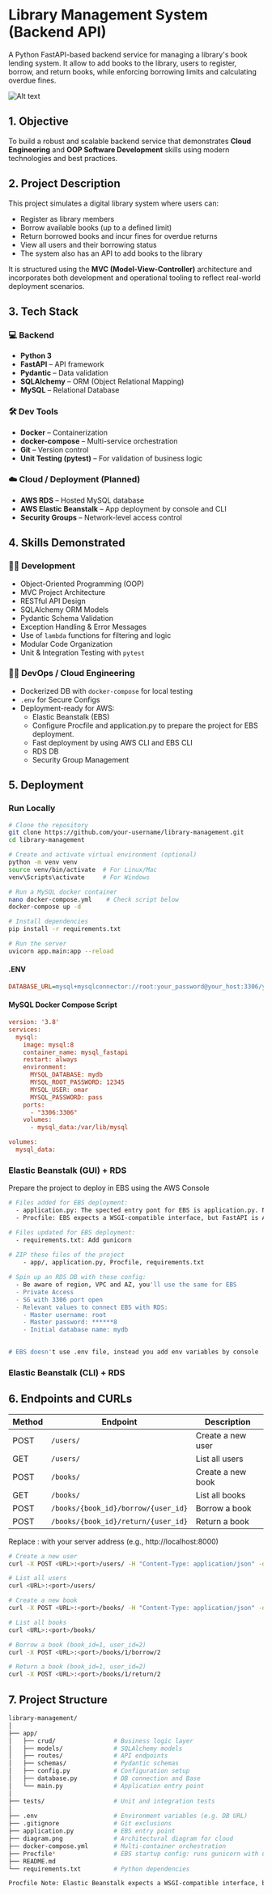 # Library Management System (Backend API)
A Python FastAPI-based backend service for managing a library's book lending system. It allow to add books to the library, users to register, borrow, and return books, while enforcing borrowing limits and calculating overdue fines.


![Alt text](diagram.png)



## 1. Objective
To build a robust and scalable backend service that demonstrates **Cloud Engineering** and **OOP Software Development** skills using modern technologies and best practices.

## 2. Project Description
This project simulates a digital library system where users can:

- Register as library members
- Borrow available books (up to a defined limit)
- Return borrowed books and incur fines for overdue returns
- View all users and their borrowing status
- The system also has an API to add books to the library

It is structured using the **MVC (Model-View-Controller)** architecture and incorporates both development and operational tooling to reflect real-world deployment scenarios.


## 3. Tech Stack

### 💻 Backend
- **Python 3**
- **FastAPI** – API framework
- **Pydantic** – Data validation
- **SQLAlchemy** – ORM (Object Relational Mapping)
- **MySQL** – Relational Database

### 🛠 Dev Tools
- **Docker** – Containerization
- **docker-compose** – Multi-service orchestration
- **Git** – Version control
- **Unit Testing (pytest)** – For validation of business logic

### ☁️ Cloud / Deployment (Planned)
- **AWS RDS** – Hosted MySQL database
- **AWS Elastic Beanstalk** – App deployment by console and CLI
- **Security Groups** – Network-level access control


## 4. Skills Demonstrated

### 👨‍💻 Development
- Object-Oriented Programming (OOP)
- MVC Project Architecture
- RESTful API Design
- SQLAlchemy ORM Models
- Pydantic Schema Validation
- Exception Handling & Error Messages
- Use of `lambda` functions for filtering and logic
- Modular Code Organization
- Unit & Integration Testing with `pytest`

### 🧑‍💼 DevOps / Cloud Engineering
- Dockerized DB with `docker-compose` for local testing
- `.env` for Secure Configs
- Deployment-ready for AWS:
  - Elastic Beanstalk (EBS)
  - Configure Procfile and application.py to prepare the project for EBS deployment.
  - Fast deployment by using AWS CLI and EBS CLI
  - RDS DB
  - Security Group Management


## 5. Deployment

### Run Locally
```bash
# Clone the repository
git clone https://github.com/your-username/library-management.git
cd library-management

# Create and activate virtual environment (optional)
python -m venv venv
source venv/bin/activate  # For Linux/Mac
venv\Scripts\activate     # For Windows

# Run a MySQL docker container
nano docker-compose.yml    # Check script below
docker-compose up -d

# Install dependencies
pip install -r requirements.txt

# Run the server
uvicorn app.main:app --reload
```

#### .ENV

```ini
DATABASE_URL=mysql+mysqlconnector://root:your_password@your_host:3306/your_db_name
```

#### MySQL Docker Compose Script
```ini
version: '3.8'
services:
  mysql:
    image: mysql:8
    container_name: mysql_fastapi
    restart: always
    environment:
      MYSQL_DATABASE: mydb
      MYSQL_ROOT_PASSWORD: 12345
      MYSQL_USER: omar
      MYSQL_PASSWORD: pass
    ports:
      - "3306:3306"
    volumes:
      - mysql_data:/var/lib/mysql

volumes:
  mysql_data:
```
  
### Elastic Beanstalk (GUI) + RDS

Prepare the project to deploy in EBS using the AWS Console
```bash
# Files added for EBS deployment:
  - application.py: The spected entry pont for EBS is application.py. No need to change main.py
  - Procfile: EBS expects a WSGI-compatible interface, but FastAPI is ASGI-based. To bridge this, use Gunicorn with the Uvicorn worker to serve FastAPI properly.

# Files updated for EBS deployment:
  - requirements.txt: Add gunicorn
  
# ZIP these files of the project
	- app/, application.py, Procfile, requirements.txt

# Spin up an RDS DB with these config:
  - Be aware of region, VPC and AZ, you'll use the same for EBS
  - Private Access
  - SG with 3306 port open
  - Relevant values to connect EBS with RDS:
    - Master username: root
    - Master password: ******8
    - Initial database name: mydb
  

# EBS doesn't use .env file, instead you add env variables by console
```

### Elastic Beanstalk (CLI) + RDS





## 6. Endpoints and CURLs

| Method | Endpoint                                 | Description         |
|--------|------------------------------------------|---------------------|
| POST   | `/users/`                                | Create a new user   |
| GET    | `/users/`                                | List all users      |
| POST   | `/books/`                                | Create a new book   |
| GET    | `/books/`                                | List all books      |
| POST   | `/books/{book_id}/borrow/{user_id}`      | Borrow a book       |
| POST   | `/books/{book_id}/return/{user_id}`      | Return a book       |

Replace <URL>:<port> with your server address (e.g., http://localhost:8000)
```bash
# Create a new user
curl -X POST <URL>:<port>/users/ -H "Content-Type: application/json" -d '{"name": "Alice"}'

# List all users
curl <URL>:<port>/users/

# Create a new book
curl -X POST <URL>:<port>/books/ -H "Content-Type: application/json" -d '{"title": "1984", "author": "George Orwell"}'

# List all books
curl <URL>:<port>/books/

# Borrow a book (book_id=1, user_id=2)
curl -X POST <URL>:<port>/books/1/borrow/2

# Return a book (book_id=1, user_id=2)
curl -X POST <URL>:<port>/books/1/return/2
```

## 7. Project Structure

```bash
library-management/
│
├── app/
│   ├── crud/                # Business logic layer
│   ├── models/              # SQLAlchemy models
│   ├── routes/              # API endpoints
│   ├── schemas/             # Pydantic schemas
│   ├── config.py            # Configuration setup
│   ├── database.py          # DB connection and Base
│   └── main.py              # Application entry point
│
├── tests/                   # Unit and integration tests
│
├── .env                     # Environment variables (e.g. DB URL)
├── .gitignore               # Git exclusions
├── application.py           # EBS entry point
├── diagram.png              # Architectural diagram for cloud
├── docker-compose.yml       # Multi-container orchestration
├── Procfile*                # EBS startup config: runs gunicorn with uvicorn for ASGI support
├── README.md
└── requirements.txt         # Python dependencies

Procfile Note: Elastic Beanstalk expects a WSGI-compatible interface, but FastAPI is ASGI-based. To bridge this, use Gunicorn with the Uvicorn worker to serve FastAPI properly.
